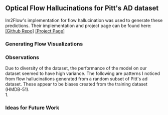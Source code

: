 ## Optical Flow Hallucinations for Pitt's AD dataset
Im2Flow's implementation for flow hallucination was used to generate these predictions. Their implementation and project page can be found here: [[Github Repo]](https://github.com/rhgao/Im2Flow)    [[Project Page]](http://vision.cs.utexas.edu/projects/im2flow/)
### Generating Flow Visualizations
### Observations
Due to diversity of the dataset, the performance of the model on our dataset seemed to have high variance. The following are patterns I noticed from flow hallucinations generated from a random subset of Pitt's ad dataset. These appear to be biases created from the training dataset (HMDB-51). <br/>
1. 
### Ideas for Future Work
